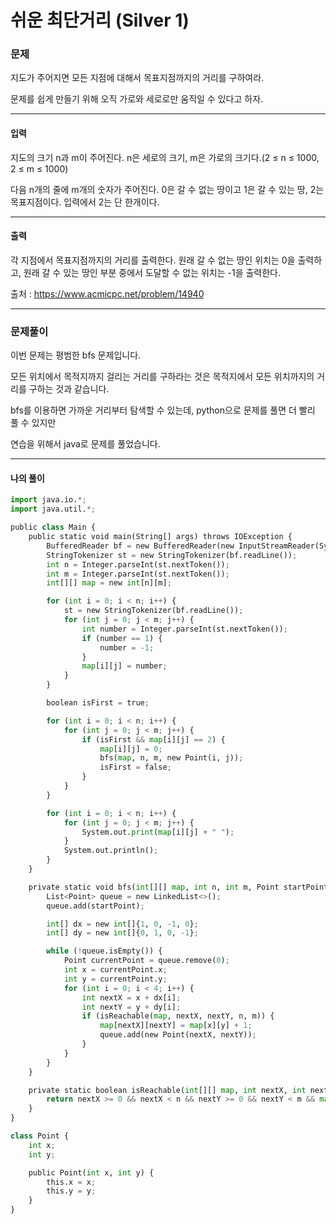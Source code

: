 # 쉬운 최단거리 (Silver 1)

### 문제

지도가 주어지면 모든 지점에 대해서 목표지점까지의 거리를 구하여라.

문제를 쉽게 만들기 위해 오직 가로와 세로로만 움직일 수 있다고 하자.

---

#### 입력

지도의 크기 n과 m이 주어진다. n은 세로의 크기, m은 가로의 크기다.(2 ≤ n ≤ 1000, 2 ≤ m ≤ 1000)

다음 n개의 줄에 m개의 숫자가 주어진다. 0은 갈 수 없는 땅이고 1은 갈 수 있는 땅, 2는 목표지점이다. 입력에서 2는 단 한개이다.

---

#### 출력

각 지점에서 목표지점까지의 거리를 출력한다. 원래 갈 수 없는 땅인 위치는 0을 출력하고, 원래 갈 수 있는 땅인 부분 중에서 도달할 수 없는 위치는 -1을 출력한다.

출처 : https://www.acmicpc.net/problem/14940

---

### 문제풀이

이번 문제는 평범한 bfs 문제입니다.

모든 위치에서 목적지까지 걸리는 거리를 구하라는 것은 목적지에서 모든 위치까지의 거리를 구하는 것과 같습니다.

bfs를 이용하면 가까운 거리부터 탐색할 수 있는데, python으로 문제를 풀면 더 빨리 풀 수 있지만

연습을 위해서 java로 문제를 풀었습니다.

---

#### 나의 풀이

~~~python
import java.io.*;
import java.util.*;

public class Main {
    public static void main(String[] args) throws IOException {
        BufferedReader bf = new BufferedReader(new InputStreamReader(System.in));
        StringTokenizer st = new StringTokenizer(bf.readLine());
        int n = Integer.parseInt(st.nextToken());
        int m = Integer.parseInt(st.nextToken());
        int[][] map = new int[n][m];

        for (int i = 0; i < n; i++) {
            st = new StringTokenizer(bf.readLine());
            for (int j = 0; j < m; j++) {
                int number = Integer.parseInt(st.nextToken());
                if (number == 1) {
                    number = -1;
                }
                map[i][j] = number;
            }
        }

        boolean isFirst = true;

        for (int i = 0; i < n; i++) {
            for (int j = 0; j < m; j++) {
                if (isFirst && map[i][j] == 2) {
                    map[i][j] = 0;
                    bfs(map, n, m, new Point(i, j));
                    isFirst = false;
                }
            }
        }

        for (int i = 0; i < n; i++) {
            for (int j = 0; j < m; j++) {
                System.out.print(map[i][j] + " ");
            }
            System.out.println();
        }
    }

    private static void bfs(int[][] map, int n, int m, Point startPoint) {
        List<Point> queue = new LinkedList<>();
        queue.add(startPoint);

        int[] dx = new int[]{1, 0, -1, 0};
        int[] dy = new int[]{0, 1, 0, -1};

        while (!queue.isEmpty()) {
            Point currentPoint = queue.remove(0);
            int x = currentPoint.x;
            int y = currentPoint.y;
            for (int i = 0; i < 4; i++) {
                int nextX = x + dx[i];
                int nextY = y + dy[i];
                if (isReachable(map, nextX, nextY, n, m)) {
                    map[nextX][nextY] = map[x][y] + 1;
                    queue.add(new Point(nextX, nextY));
                }
            }
        }
    }

    private static boolean isReachable(int[][] map, int nextX, int nextY, int n, int m) {
        return nextX >= 0 && nextX < n && nextY >= 0 && nextY < m && map[nextX][nextY] == -1;
    }
}

class Point {
    int x;
    int y;

    public Point(int x, int y) {
        this.x = x;
        this.y = y;
    }
}
~~~
